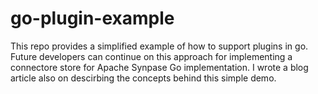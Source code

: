# go-plugin-example
This repo provides a simplified example of how to support plugins in go. Future developers can continue on this approach for implementing a connectore store for Apache Synpase Go implementation. I wrote a blog article also on descirbing the concepts behind this simple demo. 